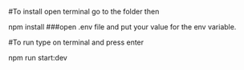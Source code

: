 #To install open terminal go to the folder then

npm install
###open .env file and put your value for the env variable.

#To run type on terminal and press enter

npm run start:dev
